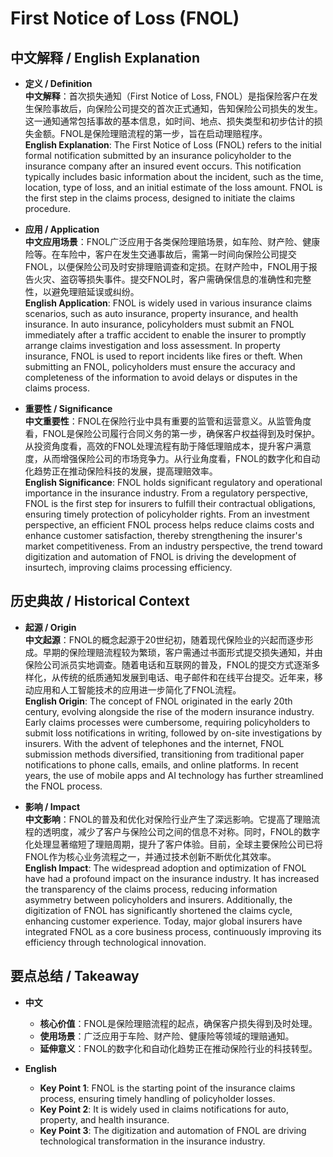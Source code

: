 # First Notice of Loss (FNOL)

## 中文解释 / English Explanation

* **定义 / Definition**  
  **中文解释**：首次损失通知（First Notice of Loss, FNOL）是指保险客户在发生保险事故后，向保险公司提交的首次正式通知，告知保险公司损失的发生。这一通知通常包括事故的基本信息，如时间、地点、损失类型和初步估计的损失金额。FNOL是保险理赔流程的第一步，旨在启动理赔程序。  
  **English Explanation**: The First Notice of Loss (FNOL) refers to the initial formal notification submitted by an insurance policyholder to the insurance company after an insured event occurs. This notification typically includes basic information about the incident, such as the time, location, type of loss, and an initial estimate of the loss amount. FNOL is the first step in the claims process, designed to initiate the claims procedure.

* **应用 / Application**  
  **中文应用场景**：FNOL广泛应用于各类保险理赔场景，如车险、财产险、健康险等。在车险中，客户在发生交通事故后，需第一时间向保险公司提交FNOL，以便保险公司及时安排理赔调查和定损。在财产险中，FNOL用于报告火灾、盗窃等损失事件。提交FNOL时，客户需确保信息的准确性和完整性，以避免理赔延误或纠纷。  
  **English Application**: FNOL is widely used in various insurance claims scenarios, such as auto insurance, property insurance, and health insurance. In auto insurance, policyholders must submit an FNOL immediately after a traffic accident to enable the insurer to promptly arrange claims investigation and loss assessment. In property insurance, FNOL is used to report incidents like fires or theft. When submitting an FNOL, policyholders must ensure the accuracy and completeness of the information to avoid delays or disputes in the claims process.

* **重要性 / Significance**  
  **中文重要性**：FNOL在保险行业中具有重要的监管和运营意义。从监管角度看，FNOL是保险公司履行合同义务的第一步，确保客户权益得到及时保护。从投资角度看，高效的FNOL处理流程有助于降低理赔成本，提升客户满意度，从而增强保险公司的市场竞争力。从行业角度看，FNOL的数字化和自动化趋势正在推动保险科技的发展，提高理赔效率。  
  **English Significance**: FNOL holds significant regulatory and operational importance in the insurance industry. From a regulatory perspective, FNOL is the first step for insurers to fulfill their contractual obligations, ensuring timely protection of policyholder rights. From an investment perspective, an efficient FNOL process helps reduce claims costs and enhance customer satisfaction, thereby strengthening the insurer's market competitiveness. From an industry perspective, the trend toward digitization and automation of FNOL is driving the development of insurtech, improving claims processing efficiency.

## 历史典故 / Historical Context

* **起源 / Origin**  
  **中文起源**：FNOL的概念起源于20世纪初，随着现代保险业的兴起而逐步形成。早期的保险理赔流程较为繁琐，客户需通过书面形式提交损失通知，并由保险公司派员实地调查。随着电话和互联网的普及，FNOL的提交方式逐渐多样化，从传统的纸质通知发展到电话、电子邮件和在线平台提交。近年来，移动应用和人工智能技术的应用进一步简化了FNOL流程。  
  **English Origin**: The concept of FNOL originated in the early 20th century, evolving alongside the rise of the modern insurance industry. Early claims processes were cumbersome, requiring policyholders to submit loss notifications in writing, followed by on-site investigations by insurers. With the advent of telephones and the internet, FNOL submission methods diversified, transitioning from traditional paper notifications to phone calls, emails, and online platforms. In recent years, the use of mobile apps and AI technology has further streamlined the FNOL process.

* **影响 / Impact**  
  **中文影响**：FNOL的普及和优化对保险行业产生了深远影响。它提高了理赔流程的透明度，减少了客户与保险公司之间的信息不对称。同时，FNOL的数字化处理显著缩短了理赔周期，提升了客户体验。目前，全球主要保险公司已将FNOL作为核心业务流程之一，并通过技术创新不断优化其效率。  
  **English Impact**: The widespread adoption and optimization of FNOL have had a profound impact on the insurance industry. It has increased the transparency of the claims process, reducing information asymmetry between policyholders and insurers. Additionally, the digitization of FNOL has significantly shortened the claims cycle, enhancing customer experience. Today, major global insurers have integrated FNOL as a core business process, continuously improving its efficiency through technological innovation.

## 要点总结 / Takeaway

* **中文**  
  - **核心价值**：FNOL是保险理赔流程的起点，确保客户损失得到及时处理。  
  - **使用场景**：广泛应用于车险、财产险、健康险等领域的理赔通知。  
  - **延伸意义**：FNOL的数字化和自动化趋势正在推动保险行业的科技转型。  

* **English**  
  - **Key Point 1**: FNOL is the starting point of the insurance claims process, ensuring timely handling of policyholder losses.  
  - **Key Point 2**: It is widely used in claims notifications for auto, property, and health insurance.  
  - **Key Point 3**: The digitization and automation of FNOL are driving technological transformation in the insurance industry.